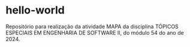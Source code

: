 # hello-world
Repositório para realização da atividade MAPA da disciplina TÓPICOS ESPECIAIS EM ENGENHARIA DE SOFTWARE II, do módulo 54 do ano de 2024.
